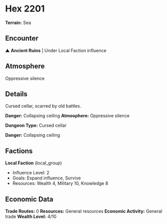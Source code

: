 # Hex 2201

**Terrain:** Sea

## Encounter
▲ **Ancient Ruins** | Under Local Faction influence

## Atmosphere
Oppressive silence

## Details
Cursed cellar, scarred by old battles.

**Danger:** Collapsing ceiling
**Atmosphere:** Oppressive silence



**Dungeon Type:** Cursed cellar

**Danger:** Collapsing ceiling

## Factions
**Local Faction** (local_group)
- Influence Level: 2
- Goals: Expand influence, Survive
- Resources: Wealth 4, Military 10, Knowledge 8

## Economic Data
**Trade Routes:** 0
**Resources:** General resources
**Economic Activity:** General trade
**Wealth Level:** 4/10
